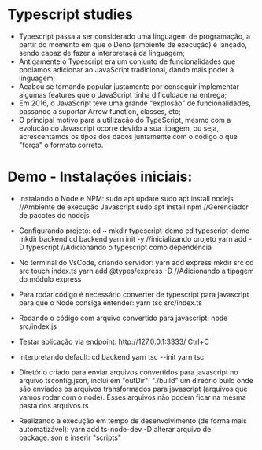 # Typescript studies

- Typescript passa a ser considerado uma linguagem de programação, a partir do momento em que o Deno (ambiente de execução) é lançado, sendo capaz de fazer a interpretaçã da linguagem;
- Antigamente o Typescript era um conjunto de funcionalidades que podiamos adicionar ao JavaScript tradicional, dando mais poder à linguagem;
- Acabou se tornando popular justamente por conseguir implementar algumas features que o JavaScript tinha dificuldade na entrega;
- Em 2016, o JavaScript teve uma grande "explosão" de funcionalidades, passando a suportar Arrow function, classes, etc;
- O principal motivo para a utilização do TypeScript, mesmo com a evolução do Javascript ocorre devido a sua tipagem, ou seja, acrescentamos os tipos dos dados juntamente com o código o que "força" o formato correto.

# Demo - Instalações iniciais:

- Instalando o Node e NPM:
sudo apt update
sudo apt install nodejs //Ambiente de execução Javascript
sudo apt install npm //Gerenciador de pacotes do nodejs

- Configurando projeto:
cd ~ 
mkdir typescript-demo
cd typescript-demo
mkdir backend
cd backend
yarn init -y //inicializando projeto
yarn add -D typescript //Adicionando o typescript como dependência

- No terminal do VsCode, criando servidor:
yarn add express
mkdir src
cd src
touch index.ts
yarn add @types/express -D //Adicionando a tipagem do módulo express

- Para rodar código é necessário converter de typescript para javascript para que o Node consiga entender:
yarn tsc src/index.ts

- Rodando o código com arquivo convertido para javascript:
node src/index.js

- Testar aplicação via endpoint:
http://127.0.0.1:3333/
Ctrl+C

- Interpretando default:
cd backend
yarn tsc --init
yarn tsc

- Diretório criado para enviar arquivos convertidos para javascript 
no arquivo tsconfig.json, inclui em "outDir": "./build" um direório build onde são enviados os arquivos transformados para javascript (arquivos que vamos rodar com o node). Esses arquivos não podem ficar na mesma pasta dos arquivos.ts

- Realizando a execução em tempo de desenvolvimento (de forma mais automatizável):
yarn add ts-node-dev -D
alterar arquivo de package.json e inserir "scripts"